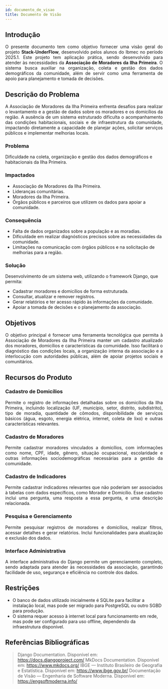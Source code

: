 ```yaml
---
id: documento_de_visao
title: Documento de Visão
---
```


## Introdução

<p align="justify">
O presente documento tem como objetivo fornecer uma visão geral do projeto <b>Stack-UnderFlow</b>, desenvolvido pelos alunos do Ibmec no período 2025.1. Este projeto tem aplicação prática, sendo desenvolvido para atender às necessidades da <b>Associação de Moradores da Ilha Primeira</b>. O sistema busca auxiliar na organização, coleta e gestão dos dados demográficos da comunidade, além de servir como uma ferramenta de apoio para planejamento e tomada de decisões.
</p>

## Descrição do Problema

<p align="justify">
A Associação de Moradores da Ilha Primeira enfrenta desafios para realizar o levantamento e a gestão de dados sobre os moradores e os domicílios da região. A ausência de um sistema estruturado dificulta o acompanhamento das condições habitacionais, sociais e de infraestrutura da comunidade, impactando diretamente a capacidade de planejar ações, solicitar serviços públicos e implementar melhorias locais.
</p>

### Problema

Dificuldade na coleta, organização e gestão dos dados demográficos e habitacionais da Ilha Primeira.

### Impactados

- Associação de Moradores da Ilha Primeira.
- Lideranças comunitárias.
- Moradores da Ilha Primeira.
- Órgãos públicos e parceiros que utilizem os dados para apoiar a comunidade.

### Consequência

- Falta de dados organizados sobre a população e as moradias.
- Dificuldade em realizar diagnósticos precisos sobre as necessidades da comunidade.
- Limitações na comunicação com órgãos públicos e na solicitação de melhorias para a região.

### Solução

Desenvolvimento de um sistema web, utilizando o framework Django, que permita:
- Cadastrar moradores e domicílios de forma estruturada.
- Consultar, atualizar e remover registros.
- Gerar relatórios e ter acesso rápido às informações da comunidade.
- Apoiar a tomada de decisões e o planejamento da associação.

## Objetivos

<p align="justify">
O objetivo principal é fornecer uma ferramenta tecnológica que permita à Associação de Moradores da Ilha Primeira manter um cadastro atualizado dos moradores, domicílios e características da comunidade. Isso facilitará o diagnóstico das condições locais, a organização interna da associação e a interlocução com autoridades públicas, além de apoiar projetos sociais e comunitários.
</p>

## Recursos do Produto

### Cadastro de Domicílios

<p align="justify">
Permite o registro de informações detalhadas sobre os domicílios da Ilha Primeira, incluindo localização (UF, município, setor, distrito, subdistrito), tipo de moradia, quantidade de cômodos, disponibilidade de serviços básicos (água, esgoto, energia elétrica, internet, coleta de lixo) e outras características relevantes.
</p>

### Cadastro de Moradores

<p align="justify">
Permite cadastrar moradores vinculados a domicílios, com informações como nome, CPF, idade, gênero, situação ocupacional, escolaridade e outras informações sociodemográficas necessárias para a gestão da comunidade.
</p>

### Cadastro de Indicadores

<p align="justify">
Permite cadastrar indicadores relevantes que não poderiam ser associados à tabelas com dados específicos, como Morador e Domicílio. Esse cadastro inclui uma pergunta, uma resposta a essa pergunta, e uma descrição relacionada.
</p>

### Pesquisa e Gerenciamento

<p align="justify">
Permite pesquisar registros de moradores e domicílios, realizar filtros, acessar detalhes e gerar relatórios. Inclui funcionalidades para atualização e exclusão dos dados.
</p>

### Interface Administrativa

<p align="justify">
A interface administrativa do Django permite um gerenciamento completo, sendo adaptada para atender às necessidades da associação, garantindo facilidade de uso, segurança e eficiência no controle dos dados.
</p>

## Restrições

- O banco de dados utilizado inicialmente é SQLite para facilitar a instalação local, mas pode ser migrado para PostgreSQL ou outro SGBD para produção.
- O sistema requer acesso à internet local para funcionamento em rede, mas pode ser configurado para uso offline, dependendo da infraestrutura disponível.

## Referências Bibliográficas

> Django Documentation. Disponível em: https://docs.djangoproject.com/
> MkDocs Documentation. Disponível em: https://www.mkdocs.org/
> IBGE — Instituto Brasileiro de Geografia e Estatística. Disponível em: https://www.ibge.gov.br/
> Documentação de Visão — Engenharia de Software Moderna. Disponível em: https://engsoftmoderna.info/
